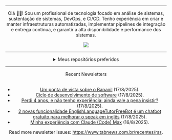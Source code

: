 <div align="center">
<hr>
<p>Olá 👋🏾! Sou um profissional de tecnologia focado em análise de sistemas, sustentação de sistemas, DevOps, e CI/CD. Tenho experiência em criar e manter infraestruturas automatizadas, implementar pipelines de integração e entrega contínua, e garantir a alta disponibilidade e performance dos sistemas.</p>
  <img src="https://media.giphy.com/media/yAGIvCiwPJn5C/giphy.gif">
<hr>
  <details>
  <summary>Meus repositórios preferidos</summary>
  <br />
  Alguns dos meus melhores repositórios:
  <br />
<br />
  <ul><li><a href=https://github.com/commitgeist/aluratube target="_blank" rel="noopener noreferrer">commitgeist/aluratube</a> (<b>0</b> ✨ and <b>0</b> 🍴): Aluratube - Desenvolvido durante a imersão React da Alura no final de 2022</li><li><a href=https://github.com/commitgeist/nlw-ia target="_blank" rel="noopener noreferrer">commitgeist/nlw-ia</a> (<b>0</b> ✨ and <b>0</b> 🍴): Projeto desenvolvido durante a NLW IA - Usando a API da OPENAI</li><li><a href=https://github.com/commitgeist/nlw-journey-ia target="_blank" rel="noopener noreferrer">commitgeist/nlw-journey-ia</a> (<b>0</b> ✨ and <b>0</b> 🍴): NLW IA - Agent de viagens usando python + langchain + GPT</li>
<li>More coming soon :).</li>
</ul>
  </details>
  <hr/>
    <summary>Recent Newsletters</summary>
  <br />
  <ul>
    <li><a href=https://www.tabnews.com.br/abnercorrea/um-ponta-de-vista-sobre-o-bananil target="_blank" rel="noopener noreferrer">Um ponta de vista sobre o Bananil</a> (17/8/2025).</li><li><a href=https://www.tabnews.com.br/leohb07/ciclo-de-desenvolvimento-de-software target="_blank" rel="noopener noreferrer">Ciclo de desenvolvimento de software</a> (17/8/2025).</li><li><a href=https://www.tabnews.com.br/funfun29/perdi-4-anos-e-nao-tenho-experiencia-ainda-vale-a-pena-insistir target="_blank" rel="noopener noreferrer">Perdi 4 anos, e não tenho experiência: ainda vale a pena insistir?</a> (17/8/2025).</li><li><a href=https://www.tabnews.com.br/TiagoRosaDaCosta/2-novas-funcionalidade-englishlanguagetutorfreebot-e-um-chatbot-gratuito-para-melhorar-o-speak-em-ingles target="_blank" rel="noopener noreferrer">2 novas funcionalidade EnglishLanguageTutorFreeBot é um chatbot gratuito para melhorar o speak em inglês</a> (17/8/2025).</li><li><a href=https://www.tabnews.com.br/caiquearaujo/minha-experiencia-com-claude-code-max target="_blank" rel="noopener noreferrer">Minha experiência com Claude (Code) Max</a> (16/8/2025).</li>
  </ul>
<p>Read more newsletter issues: <a href="https://www.tabnews.com.br/recentes/rss">https://www.tabnews.com.br/recentes/rss</a>.</p>
  </details>
